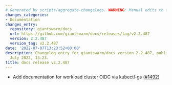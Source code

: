 ```yaml
---
# Generated by scripts/aggregate-changelogs. WARNING: Manual edits to this files will be overwritten.
changes_categories:
- Documentation
changes_entry:
  repository: giantswarm/docs
  url: https://github.com/giantswarm/docs/releases/tag/v2.2.487
  version: 2.2.487
  version_tag: v2.2.487
date: '2022-07-07T13:23:52+00:00'
description: Changelog entry for giantswarm/docs version 2.2.487, published on 07
  July 2022, 13:23.
title: docs release v2.2.487
---
```


- Add documentation for workload cluster OIDC via kubectl-gs ([#1492](https://github.com/giantswarm/docs/pull/1492))
